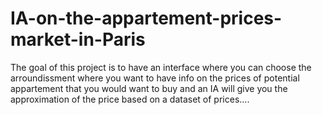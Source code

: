 # IA-on-the-appartement-prices-market-in-Paris
The goal of this project is to have an interface where you can choose the arroundissment where you want to have info on the prices of potential appartement that you would want to buy and an IA will give you the approximation of the price based on a dataset of prices.... 
